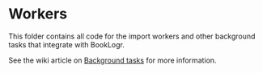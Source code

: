 # Workers
This folder contains all code for the import workers and other background tasks that integrate with BookLogr.

See the wiki article on [Background tasks](https://github.com/Mozzo1000/booklogr/wiki/Background-tasks) for more information.